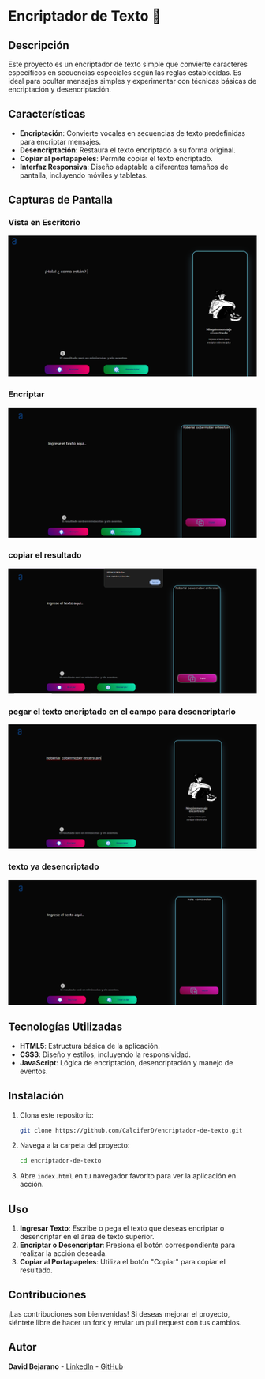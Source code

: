 # Encriptador de Texto 🔐

## Descripción

Este proyecto es un encriptador de texto simple que convierte caracteres específicos en secuencias especiales según las reglas establecidas. Es ideal para ocultar mensajes simples y experimentar con técnicas básicas de encriptación y desencriptación.

## Características

- **Encriptación**: Convierte vocales en secuencias de texto predefinidas para encriptar mensajes.
- **Desencriptación**: Restaura el texto encriptado a su forma original.
- **Copiar al portapapeles**: Permite copiar el texto encriptado.
- **Interfaz Responsiva**: Diseño adaptable a diferentes tamaños de pantalla, incluyendo móviles y tabletas.

## Capturas de Pantalla
### Vista en Escritorio
![Captura Escritorio](./screenshots/index.png)

### Encriptar
![Captura Escritorio](./screenshots/encriptado.1.png)
### copiar el resultado
![Captura Escritorio](./screenshots/copiar.1.png)
### pegar el texto encriptado en el campo para desencriptarlo
![Captura Escritorio](./screenshots/desencriptar.1.png)
### texto ya desencriptado
![Captura Escritorio](./screenshots/desencriptar.2.png)

## Tecnologías Utilizadas

- **HTML5**: Estructura básica de la aplicación.
- **CSS3**: Diseño y estilos, incluyendo la responsividad.
- **JavaScript**: Lógica de encriptación, desencriptación y manejo de eventos.

## Instalación

1. Clona este repositorio:

    ```bash
    git clone https://github.com/CalciferD/encriptador-de-texto.git
    ```

2. Navega a la carpeta del proyecto:

    ```bash
    cd encriptador-de-texto
    ```

3. Abre `index.html` en tu navegador favorito para ver la aplicación en acción.

## Uso

1. **Ingresar Texto**: Escribe o pega el texto que deseas encriptar o desencriptar en el área de texto superior.
2. **Encriptar o Desencriptar**: Presiona el botón correspondiente para realizar la acción deseada.
3. **Copiar al Portapapeles**: Utiliza el botón "Copiar" para copiar el resultado.

## Contribuciones

¡Las contribuciones son bienvenidas! Si deseas mejorar el proyecto, siéntete libre de hacer un fork y enviar un pull request con tus cambios.

## Autor

**David Bejarano** - [LinkedIn](https://www.linkedin.com/in/david-bejarano-a1867b301/) - [GitHub](https://github.com/CalciferD)
